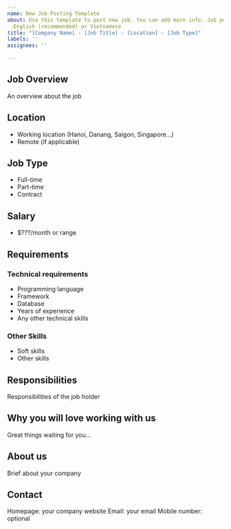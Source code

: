 ```yaml
---
name: New Job Posting Template
about: Use this template to post new job. You can add more info. Job post can be in
  English (recommended) or Vietnamese
title: "[Company Name] - [Job Title] - [Location] - [Job Type]"
labels: ''
assignees: ''

---
```


## Job Overview

An overview about the job

## Location

* Working location (Hanoi, Danang, Saigon, Singapore...)
* Remote (if applicable)

## Job Type

* Full-time
* Part-time
* Contract

## Salary

* $???/month or range

## Requirements

### Technical requirements

* Programming language
* Framework
* Database
* Years of experience
* Any other technical skills

### Other Skills

* Soft skills
* Other skills

## Responsibilities

Responsibilities of the job holder

## Why you will love working with us

Great things waiting for you...

## About us

Brief about your company

## Contact

Homepage: your company website
Email: your email
Mobile number: optional
